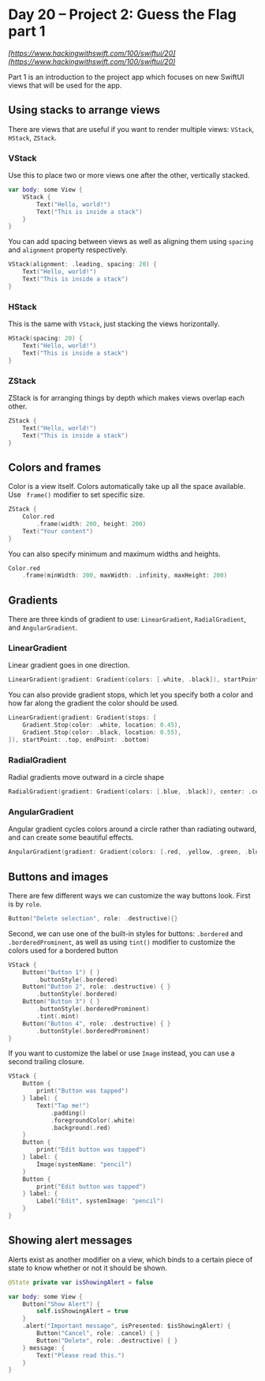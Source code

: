 # Day 20 – Project 2: Guess the Flag part 1

_[https://www.hackingwithswift.com/100/swiftui/20](https://www.hackingwithswift.com/100/swiftui/20)_

Part 1 is an introduction to the project app which focuses on new SwiftUI views that will be used for the app.

## Using stacks to arrange views

There are views that are useful if you want to render multiple views: `VStack`, `HStack`, `ZStack`.

### VStack

Use this to place two or more views one after the other, vertically stacked.

```swift
var body: some View {
    VStack {
        Text("Hello, world!")
        Text("This is inside a stack")
    }
}
```

You can add spacing between views as well as aligning them using `spacing` and `alignment` property respectively.

```swift
VStack(alignment: .leading, spacing: 20) {
    Text("Hello, world!")
    Text("This is inside a stack")
}
```

### HStack

This is the same with `VStack`, just stacking the views horizontally.

```swift
HStack(spacing: 20) {
    Text("Hello, world!")
    Text("This is inside a stack")
}
```

### ZStack

ZStack is for arranging things by depth which makes views overlap each other.

```swift
ZStack {
    Text("Hello, world!")
    Text("This is inside a stack")
}
```

## Colors and frames

Color is a view itself. Colors automatically take up all the space available. Use ` frame()` modifier to set specific size.

```swift
ZStack {
    Color.red
        .frame(width: 200, height: 200)
    Text("Your content")
}
```

You can also specify minimum and maximum widths and heights.

```swift
Color.red
    .frame(minWidth: 200, maxWidth: .infinity, maxHeight: 200)
```

## Gradients

There are three kinds of gradient to use: `LinearGradient`, `RadialGradient`, and `AngularGradient`.

### LinearGradient

Linear gradient goes in one direction.

```swift
LinearGradient(gradient: Gradient(colors: [.white, .black]), startPoint: .top, endPoint: .bottom)
```

You can also provide gradient stops, which let you specify both a color and how far along the gradient the color should be used.

```swift
LinearGradient(gradient: Gradient(stops: [
    Gradient.Stop(color: .white, location: 0.45),
    Gradient.Stop(color: .black, location: 0.55),
]), startPoint: .top, endPoint: .bottom)
```

### RadialGradient

Radial gradients move outward in a circle shape

```swift
RadialGradient(gradient: Gradient(colors: [.blue, .black]), center: .center, startRadius: 20, endRadius: 200)
```

### AngularGradient

Angular gradient cycles colors around a circle rather than radiating outward, and can create some beautiful effects.

```swift
AngularGradient(gradient: Gradient(colors: [.red, .yellow, .green, .blue, .purple, .red]), center: .center)
```

## Buttons and images

There are few different ways we can customize the way buttons look. First is by `role`.

```swift
Button("Delete selection", role: .destructive){}
```

Second, we can use one of the built-in styles for buttons: `.bordered` and `.borderedProminent`, as well as using `tint()` modifier to customize the colors used for a bordered button

```swift
VStack {
    Button("Button 1") { }
        .buttonStyle(.bordered)
    Button("Button 2", role: .destructive) { }
        .buttonStyle(.bordered)
    Button("Button 3") { }
        .buttonStyle(.borderedProminent)
        .tint(.mint)
    Button("Button 4", role: .destructive) { }
        .buttonStyle(.borderedProminent)
}
```

If you want to customize the label or use `Image` instead, you can use a second trailing closure.

```swift
VStack {
    Button {
        print("Button was tapped")
    } label: {
        Text("Tap me!")
            .padding()
            .foregroundColor(.white)
            .background(.red)
    }
    Button {
        print("Edit button was tapped")
    } label: {
        Image(systemName: "pencil")
    }
    Button {
        print("Edit button was tapped")
    } label: {
        Label("Edit", systemImage: "pencil")
    }
}
```

## Showing alert messages

Alerts exist as another modifier on a view, which binds to a certain piece of state to know whether or not it should be shown.

```swift
@State private var isShowingAlert = false

var body: some View {
    Button("Show Alert") {
        self.isShowingAlert = true
    }
    .alert("Important message", isPresented: $isShowingAlert) {
        Button("Cancel", role: .cancel) { }
        Button("Delete", role: .destructive) { }
    } message: {
        Text("Please read this.")
    }
}
```

